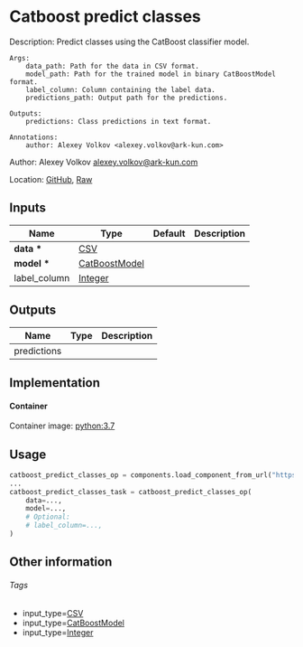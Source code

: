 <!-- BEGIN_GENERATED_CONTENT -->
# Catboost predict classes

Description: Predict classes using the CatBoost classifier model.

    Args:
        data_path: Path for the data in CSV format.
        model_path: Path for the trained model in binary CatBoostModel format.
        label_column: Column containing the label data.
        predictions_path: Output path for the predictions.

    Outputs:
        predictions: Class predictions in text format.

    Annotations:
        author: Alexey Volkov <alexey.volkov@ark-kun.com>

Author: Alexey Volkov <alexey.volkov@ark-kun.com>

Location: [GitHub](https://github.com/Ark-kun/pipeline_components/blob/master/components/CatBoost/Predict_classes/from_CSV/component.yaml), [Raw](https://raw.githubusercontent.com/Ark-kun/pipeline_components/master/components/CatBoost/Predict_classes/from_CSV/component.yaml)

## Inputs

|Name|Type|Default|Description|
|-|-|-|-|
|**data** **\***|[CSV]|||
|**model** **\***|[CatBoostModel]|||
|label_column|[Integer]|||

## Outputs

|Name|Type|Description|
|-|-|-|
|predictions|||

## Implementation

#### Container

Container image: [python:3.7](https://hub.docker.com/r/_/python)

## Usage

```python
catboost_predict_classes_op = components.load_component_from_url("https://raw.githubusercontent.com/Ark-kun/pipeline_components/master/components/CatBoost/Predict_classes/from_CSV/component.yaml")
...
catboost_predict_classes_task = catboost_predict_classes_op(
    data=...,
    model=...,
    # Optional:
    # label_column=...,
)
```

## Other information

###### Tags

* input_type=[CSV]
* input_type=[CatBoostModel]
* input_type=[Integer]

[CSV]: https://github.com/Ark-kun/pipeline_components/tree/master/types/CSV
[CatBoostModel]: https://github.com/Ark-kun/pipeline_components/tree/master/types/CatBoostModel
[Integer]: https://github.com/Ark-kun/pipeline_components/tree/master/types/Integer
<!-- END_GENERATED_CONTENT -->
